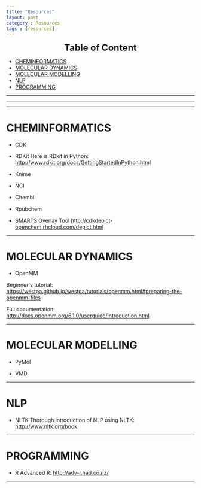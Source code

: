 ```yaml
---
title: "Resources"
layout: post
category : Resources
tags : [resources]
---
```

<center>
 <b> <font size="5">Table of Content </font> </b>
</center>

<!-- TOC depthFrom:1 depthTo:6 withLinks:1 updateOnSave:1 orderedList:0 -->

- [CHEMINFORMATICS](#cheminformatics)
- [MOLECULAR DYNAMICS](#molecular-dynamics)
- [MOLECULAR MODELLING](#molecular-modelling)
- [NLP](#nlp)
- [PROGRAMMING](#programming)

<!-- /TOC -->
---
---
---


# CHEMINFORMATICS
* CDK

* RDKit
Here is RDkit in Python:
<http://www.rdkit.org/docs/GettingStartedInPython.html>

* Knime

* NCI

* Chembl

* Rpubchem

* SMARTS Overlay Tool
<http://cdkdepict-openchem.rhcloud.com/depict.html>
---

# MOLECULAR DYNAMICS
* OpenMM

Beginner's tutorial:
<https://westpa.github.io/westpa/tutorials/openmm.html#preparing-the-openmm-files>



Full documentation:
<http://docs.openmm.org/6.1.0/userguide/introduction.html>



---

# MOLECULAR MODELLING
* PyMol


* VMD



---

# NLP
* NLTK
Thorough introduction of NLP using NLTK:
<http://www.nltk.org/book>

---

# PROGRAMMING
* R
Advanced R:
<http://adv-r.had.co.nz/>

---
